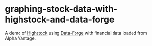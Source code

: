 # graphing-stock-data-with-highstock-and-data-forge

A demo of [Highstock](http://www.highcharts.com/stock/demo) using [Data-Forge](https://github.com/Real-Serious-Games/data-forge-js) with financial data loaded from Alpha Vantage.
